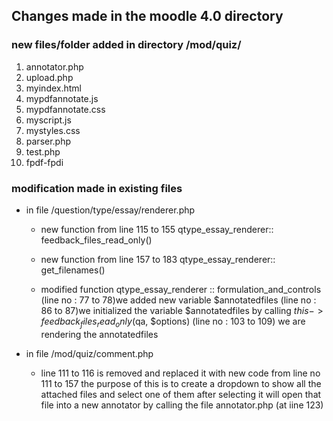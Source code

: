 ## Changes made in the moodle 4.0 directory
### new files/folder added in directory /mod/quiz/
1. annotator.php
2. upload.php 
3. myindex.html
4. mypdfannotate.js
5. mypdfannotate.css
6. myscript.js
7. mystyles.css
8. parser.php
9. test.php
10. fpdf-fpdi 



### modification made in existing files

- in file /question/type/essay/renderer.php

    - new function from line 115 to 155
        qtype_essay_renderer::
            feedback_files_read_only()

    - new function from line 157 to 183
        qtype_essay_renderer::
            get_filenames()

    - modified function
        qtype_essay_renderer :: 
            formulation_and_controls
            (line no : 77 to 78)we added new variable $annotatedfiles
            (line no : 86 to 87)we initialized the variable $annotatedfiles
            by calling $this->feedback_files_read_only($qa, $options)
            (line no : 103 to 109) we are rendering the annotatedfiles

    
- in file /mod/quiz/comment.php
    -  line 111 to 116 is removed and  replaced it with new code
        from line no 111 to 157
        the purpose of this is to create a dropdown to
        show all the attached files and select one of them
        after selecting it will open that file into a new 
        annotator by calling the file annotator.php (at iine 123)

